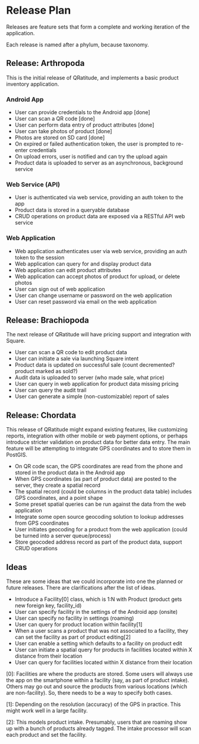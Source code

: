 
Release Plan
============

Releases are feature sets that form a complete and working iteration of the application.

Each release is named after a phylum, because taxonomy.

Release: Arthropoda
-------------------
This is the initial release of QRatitude, and implements a basic product inventory application.

### Android App

- User can provide credentials to the Android app [done]
- User can scan a QR code [done]
- User can perform data entry of product attributes [done]
- User can take photos of product [done]
- Photos are stored on SD card [done]
- On expired or failed authentication token, the user is prompted to re-enter credentials
- On upload errors, user is notified and can try the upload again
- Product data is uploaded to server as an asynchronous, background service

### Web Service (API)

- User is authenticated via web service, providing an auth token to the app
- Product data is stored in a queryable database
- CRUD operations on product data are exposed via a RESTful API web service

### Web Application

- Web application authenticates user via web service, providing an auth token to the session
- Web application can query for and display product data
- Web application can edit product attributes
- Web application can accept photos of product for upload, or delete photos
- User can sign out of web application
- User can change username or password on the web application
- User can reset password via email on the web application

Release: Brachiopoda
--------------------
The next release of QRatitude will have pricing support and integration with Square.

- User can scan a QR code to edit product data
- User can initiate a sale via launching Square intent
- Product data is updated on successful sale (count decremented?  product marked as sold?)
- Audit data is uploaded to server (who made sale, what price)
- User can query in web application for product data missing pricing
- User can query the audit trail
- User can generate a simple (non-customizable) report of sales

Release: Chordata
-----------------
This release of QRatitude might expand existing features, like customizing reports, integration with other
mobile or web payment options, or perhaps introduce stricter validation on product data for better data
entry.  The main feature will be attempting to integrate GPS coordinates and to store them in PostGIS.

- On QR code scan, the GPS coordinates are read from the phone and stored in the product data in the Android app
- When GPS coordinates (as part of product data) are posted to the server, they create a spatial record
- The spatial record (could be columns in the product data table) includes GPS coordinates, and a point shape
- Some preset spatial queries can be run against the data from the web application
- Integrate some open source geocoding solution to lookup addresses from GPS coordinates
- User initiates geocoding for a product from the web application (could be turned into a server queue/process)
- Store geocoded address record as part of the product data, support CRUD operations


Ideas
-----

These are some ideas that we could incorporate into one the planned or future releases.  There are clarifications
after the list of ideas.

- Introduce a Facility[0] class, which is 1:N with Product (product gets new foreign key, facility_id)
- User can specify facility in the settings of the Android app (onsite)
- User can specify no facility in settings (roaming)
- User can query for product location within facility[1]
- When a user scans a product that was not associated to a facility, they can set the facility as part of product editing[2]
- User can enable a setting which defaults to a facility on product edit
- User can initiate a spatial query for products in facilities located within X distance from their location
- User can query for facilities located within X distance from their location

[0]: Facilities are where the products are stored.  Some users will always use the app on the smartphone within
a facility (say, as part of product intake).  Others may go out and source the products from various locations
(which are non-facility).  So, there needs to be a way to specify both cases.

[1]: Depending on the resolution (accuracy) of the GPS in practice.  This might work well in a large facility.

[2]: This models product intake.  Presumably, users that are roaming show up with a bunch of products already tagged.
The intake processor will scan each product and set the facility.
